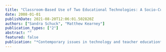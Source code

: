 ```yaml
---
title: "Classroom-Based Use of Two Educational Technologies: A Socio-Cultural Perspective"
date: 2008-01-01
publishDate: 2021-08-20T12:06:01.502820Z
authors: ["Sandra Schuck", "Matthew Kearney"]
publication_types: ["2"]
abstract: ""
featured: false
publication: "*Contemporary issues in technology and teacher education*"
---
```


